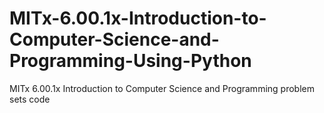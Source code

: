 # MITx-6.00.1x-Introduction-to-Computer-Science-and-Programming-Using-Python
MITx 6.00.1x Introduction to Computer Science and Programming problem sets code
